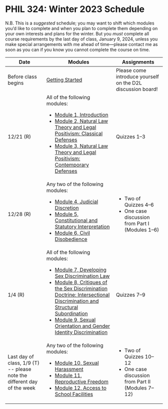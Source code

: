 # PHIL 324: Winter 2023 Schedule

N.B. This is a *suggested* schedule; you may want to shift which modules you’d like to complete and when you plan to complete them depending on your own interests and plans for the winter. But you *must* complete all course requirements by the last day of class, January 9, 2024, unless you make special arrangements with me ahead of time—please contact me as soon as you can if you know you cannot complete the course on time.

| Date |  Modules | Assignments |
|--------|----------|-------------|
| Before class begins | [Getting Started](modules/getting-started.md) | Please come introduce yourself on the D2L discussion board! |
| 12/21 (R) | All of the following modules: <ul><li>[Module 1, Introduction](modules/module-01.md)</li><li>[Module 2, Natural Law Theory and Legal Positivism: Classical Defenses](modules/module-02.md)</li><li>[Module 3, Natural Law Theory and Legal Positivism: Contemporary Defenses](modules/module-03.md)</li></ul> | Quizzes 1–3 |
| 12/28 (R) | Any two of the following modules: <ul><li>[Module 4, Judicial Discretion](modules/module-04.md)</li><li>[Module 5, Constitutional and Statutory Interpretation](modules/module-05.md)</li><li>[Module 6, Civil Disobedience](modules/module-06.md)</li></ul> | <ul><li>Two of Quizzes 4–6</li><li>One case discussion from Part I (Modules 1–6)</ul> |
| 1/4 (R) | All of the following modules: <ul><li>[Module 7, Developing Sex Discrimination Law](modules/module-07.md)</li><li>[Module 8, Critiques of the Sex Discrimination Doctrine: Intersectional Discrimination and Structural Subordination](modules/module-08.md)</li><li>[Module 9, Sexual Orientation and Gender Identity Discrimination](modules/module-09.md)</li></ul> | Quizzes 7–9 |
| Last day of class, 1/9 (T) -- please note the different day of the week | Any two of the following modules: <ul><li>[Module 10, Sexual Harassment](modules/module-10.md)</li><li>[Module 11, Reproductive Freedom](modules/module-11.md)</li><li>[Module 12, Access to School Facilities](modules/module-12.md)</li></ul> | <ul><li>Two of Quizzes 10–12</li><li>One case discussion from Part II (Modules 7–12)</ul> |
